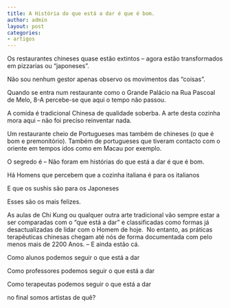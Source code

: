 ```yaml
---
title: A História do que está a dar é que é bom.
author: admin
layout: post
categories:
- artigos
---
```

Os restaurantes chineses quase estão extintos &#8211; agora estão transformados em pizzarias ou &#8220;japoneses&#8221;.

Não sou nenhum gestor apenas observo os movimentos das &#8220;coisas&#8221;.

Quando se entra num restaurante como o Grande Palácio na Rua Pascoal de Melo, 8-A percebe-se que aqui o tempo não passou.

A comida é tradicional Chinesa de qualidade soberba. A arte desta cozinha mora aqui &#8211; não foi preciso reinventar nada.

Um restaurante cheio de Portugueses mas também de chineses (o que é bom e premonitório). Também de portugueses que tiveram contacto com o oriente em tempos idos como em Macau por exemplo.

O segredo é &#8211; Não foram em histórias do que está a dar é que é bom.

Há Homens que percebem que a cozinha italiana é para os italianos

E que os sushis são para os Japoneses

Esses são os mais felizes.

As aulas de Chi Kung ou qualquer outra arte tradicional vão sempre estar a ser comparadas com o &#8220;que está a dar&#8221; e classificadas como formas já desactualizadas de lidar com o Homem de hoje.  No entanto, as práticas terapêuticas chinesas chegam até nós de forma documentada com pelo menos mais de 2200 Anos. &#8211; E ainda estão cá.

Como alunos podemos seguir o que está a dar

Como professores podemos seguir o que está a dar

Como terapeutas podemos seguir o que está a dar

no final somos artistas de quê?

